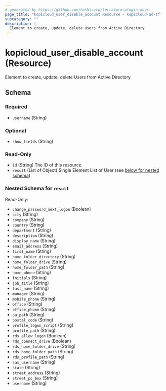 ```yaml
---
# generated by https://github.com/hashicorp/terraform-plugin-docs
page_title: "kopicloud_user_disable_account Resource - kopicloud-ad-tf-provider"
subcategory: ""
description: |-
  Element to create, update, delete Users from Active Directory
---
```


# kopicloud_user_disable_account (Resource)

Element to create, update, delete Users from Active Directory



<!-- schema generated by tfplugindocs -->
## Schema

### Required

- `username` (String)

### Optional

- `show_fields` (String)

### Read-Only

- `id` (String) The ID of this resource.
- `result` (List of Object) Single Element List of User (see [below for nested schema](#nestedatt--result))

<a id="nestedatt--result"></a>
### Nested Schema for `result`

Read-Only:

- `change_password_next_logon` (Boolean)
- `city` (String)
- `company` (String)
- `country` (String)
- `department` (String)
- `description` (String)
- `display_name` (String)
- `email_address` (String)
- `first_name` (String)
- `home_folder_directory` (String)
- `home_folder_drive` (String)
- `home_folder_path` (String)
- `home_phone` (String)
- `initials` (String)
- `job_title` (String)
- `last_name` (String)
- `manager` (String)
- `mobile_phone` (String)
- `office` (String)
- `office_phone` (String)
- `ou_path` (String)
- `postal_code` (String)
- `profile_logon_script` (String)
- `profile_path` (String)
- `rds_allow_logon` (Boolean)
- `rds_connect_drive` (Boolean)
- `rds_home_folder_drive` (String)
- `rds_home_folder_path` (String)
- `rds_profile_path` (String)
- `sam_username` (String)
- `state` (String)
- `street_address` (String)
- `street_po_box` (String)
- `username` (String)


